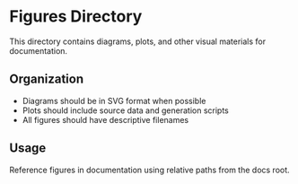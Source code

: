 # Figures Directory

<!-- Diagrams/plots -->

This directory contains diagrams, plots, and other visual materials for documentation.

## Organization
- Diagrams should be in SVG format when possible
- Plots should include source data and generation scripts
- All figures should have descriptive filenames

## Usage
Reference figures in documentation using relative paths from the docs root.
